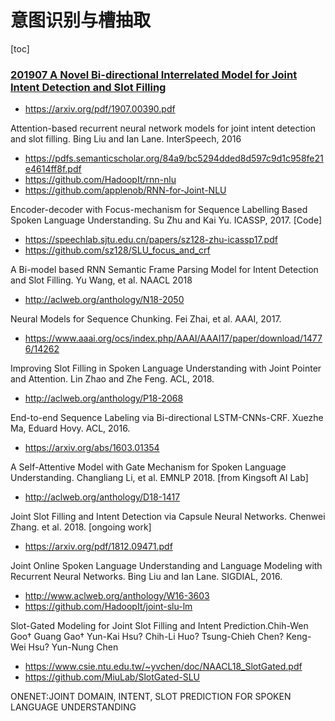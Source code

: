 # 意图识别与槽抽取
[toc]

### [201907 A Novel Bi-directional Interrelated Model for Joint Intent Detection and Slot Filling](../resources/notes/d0001/intent_201907_A_Novel_Bi_directional_Interrelated_Model_for_Joint_Intent_Detection_and_Slot_Filling.md)
- https://arxiv.org/pdf/1907.00390.pdf

Attention-based recurrent neural network models for joint intent detection and slot filling. Bing Liu and Ian Lane. InterSpeech, 2016
- https://pdfs.semanticscholar.org/84a9/bc5294dded8d597c9d1c958fe21e4614ff8f.pdf
- https://github.com/HadoopIt/rnn-nlu
- https://github.com/applenob/RNN-for-Joint-NLU

Encoder-decoder with Focus-mechanism for Sequence Labelling Based Spoken Language Understanding. Su Zhu and Kai Yu. ICASSP, 2017. [Code]
- https://speechlab.sjtu.edu.cn/papers/sz128-zhu-icassp17.pdf
- https://github.com/sz128/SLU_focus_and_crf


A Bi-model based RNN Semantic Frame Parsing Model for Intent Detection and Slot Filling. Yu Wang, et al. NAACL 2018
- http://aclweb.org/anthology/N18-2050

Neural Models for Sequence Chunking. Fei Zhai, et al. AAAI, 2017.
- https://www.aaai.org/ocs/index.php/AAAI/AAAI17/paper/download/14776/14262

Improving Slot Filling in Spoken Language Understanding with Joint Pointer and Attention. Lin Zhao and Zhe Feng. ACL, 2018.
- http://aclweb.org/anthology/P18-2068

End-to-end Sequence Labeling via Bi-directional LSTM-CNNs-CRF. Xuezhe Ma, Eduard Hovy. ACL, 2016.
- https://arxiv.org/abs/1603.01354

A Self-Attentive Model with Gate Mechanism for Spoken Language Understanding. Changliang Li, et al. EMNLP 2018. [from Kingsoft AI Lab]
- http://aclweb.org/anthology/D18-1417

Joint Slot Filling and Intent Detection via Capsule Neural Networks. Chenwei Zhang. et al. 2018. [ongoing work]
- https://arxiv.org/pdf/1812.09471.pdf

Joint Online Spoken Language Understanding and Language Modeling with Recurrent Neural Networks. Bing Liu and Ian Lane. SIGDIAL, 2016. 
- http://www.aclweb.org/anthology/W16-3603
- https://github.com/HadoopIt/joint-slu-lm

Slot-Gated Modeling for Joint Slot Filling and Intent Prediction.Chih-Wen Goo† Guang Gao† Yun-Kai Hsu? Chih-Li Huo? Tsung-Chieh Chen? Keng-Wei Hsu? Yun-Nung Chen
- https://www.csie.ntu.edu.tw/~yvchen/doc/NAACL18_SlotGated.pdf
- https://github.com/MiuLab/SlotGated-SLU

ONENET:JOINT DOMAIN, INTENT, SLOT PREDICTION FOR SPOKEN LANGUAGE UNDERSTANDING


